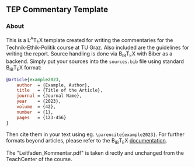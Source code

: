 ## TEP Commentary Template
### About
This is a L<sup>A</sup>T<sub>E</sub>X template created for writing the commentaries for the Technik-Ethik-Politik course at TU Graz. Also included are the guidelines for writing the report. Source handling is done via B<sub>IB</sub>T<sub>E</sub>X with Biber as a backend. Simply put your sources into the `sources.bib` file using standard B<sub>IB</sub>T<sub>E</sub>X  format:

```bibtex
@article{example2023,
    author  = {Example, Author},
    title   = {Title of the Article},
    journal = {Journal Name},
    year    = {2023},
    volume  = {42},
    number  = {1},
    pages   = {123-456}
}
```

Then cite them in your text using eg. `\parencite{example2023}`. For further formats beyond articles, please refer to the B<sub>IB</sub>T<sub>E</sub>X [documentation](https://ctan.org/topic/bibtex-doc?lang=en).

The "Leitfaden_Kommentar.pdf" is taken directly and unchanged from the TeachCenter of the course.
